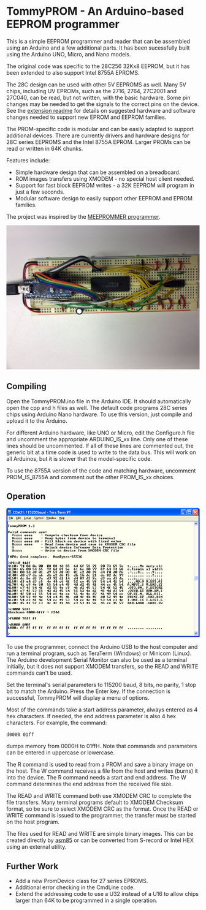 # TommyPROM - An Arduino-based EEPROM programmer
This is a simple EEPROM programmer and reader that can be assembled using an Arduino and a few additional parts.  It has been sucessfully built using the Arduino UNO, Micro, and Nano models.

The original code was specific to the 28C256 32Kx8 EEPROM, but it has been extended to also support Intel 8755A EPROMS.

The 28C design can be used with other 5V EEPROMS as well. Many 5V chips, including UV EPROMs, such as the 2716, 2764, 27C2001 and 27C040, can be read, but not written, with the basic hardware. Some pin changes may be needed to get the signals to the correct pins on the device.  See the [extension readme](README-extension.md) for details on suggested hardware and software changes needed to support new EPROM and EEPROM families.

The PROM-specific code is modular and can be easily adapted to support additional devices. There are currently drivers and hardware designs for 28C series EEPROMS and the Intel 8755A EPROM. Larger PROMs can be read or written in 64K chunks.

Features include:
* Simple hardware design that can be assembled on a breadboard.
* ROM images transfers using XMODEM - no special host client needed.
* Support for fast block EEPROM writes - a 32K EEPROM will program in just a few seconds.
* Modular software design to easily support other EEPROM and EPROM families.

The project was inspired by the [MEEPROMMER programmer](http://www.ichbinzustaendig.de/dev/meeprommer-en).

![TommyPROM Nano Hardware](docs/TommyPROM-nano.jpg)

## Compiling

Open the TommyPROM.ino file in the Arduino IDE. It should automatically open the cpp and h files as well. The default code programs 28C series chips using Arduino Nano hardware.  To use this version, just compile and upload it to the Arduino.

For different Arduino hardware, like UNO or Micro, edit the Configure.h file and uncomment the appropriate ARDUINO_IS_xx line. Only one of these lines should be uncommented. If all of these lines are commented out, the generic bit at a time code is used to write to the data bus. This will work on all Arduinos, but it is slower that the model-specific code.

To use the 8755A version of the code and matching hardware, uncomment PROM_IS_8755A and comment out the other PROM_IS_xx choices.

## Operation
![TommyPROM Screenshot](docs/tp05.png)

To use the programmer, connect the Arduino USB to the host computer and run a terminal program, such as TeraTerm (Windows) or Minicom (Linux).  The Arduino development Serial Monitor can also be used as a terminal initially, but it does not support XMODEM transfers, so the READ and WRITE commands can't be used.

Set the terminal's serial parameters to 115200 baud, 8 bits, no parity, 1 stop bit to match the Arduino.  Press the Enter key.  If the connection is successful, TommyPROM will display a menu of options.

Most of the commands take a start address parameter, always entered as 4 hex characters.  If needed, the end address parameter is also 4 hex characters.  For example, the command:

    d0000 01ff

dumps memory from 0000H to 01ffH.  Note that commands and parameters can be entered in uppercase or lowercase.

The R command is used to read from a PROM and save a binary image on the host.  The W command receives a file from the host and writes (burns) it into the device.  The R command needs a start and end address.  The W command determines the end address from the received file size.

The READ and WRITE command both use XMODEM CRC to complete the file transfers.  Many terminal programs default to XMODEM Checksum format, so be sure to select XMODEM CRC as the format. Once the READ or WRITE command is issued to the programmer, the transfer must be started on the host program.

The files used for READ and WRITE are simple binary images. This can be created directly by [asm85](http://github.com/TomNisbet/asm85) or can be converted from S-record or Intel HEX using an external utility.

## Further Work
* Add a new PromDevice class for 27 series EPROMS.
* Additional error checking in the CmdLine code.
* Extend the addressing code to use a U32 instead of a U16 to allow chips larger than 64K to be programmed in a single operation.
